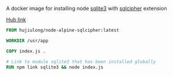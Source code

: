 A docker image for installing node [sqlite3](https://www.npmjs.com/package/sqlite3) with [sqlcipher](https://github.com/sqlcipher/sqlcipher) extension

[Hub link](https://hub.docker.com/repository/docker/hujiulong/node-alpine-sqlcipher)

```Dockerfile
FROM hujiulong/node-alpine-sqlcipher:latest

WORKDIR /usr/app

COPY index.js .

# Link to module sqlite3 that has been installed globally
RUN npm link sqlite3 && node index.js
```